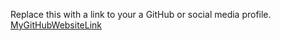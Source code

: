 Replace this with a link to your a GitHub or social media profile.
[MyGitHubWebsiteLink](https://kki991.github.io/)
